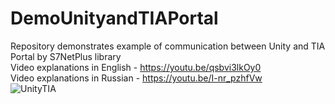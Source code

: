 # DemoUnityandTIAPortal
Repository demonstrates example of communication between Unity and TIA Portal by S7NetPlus library\
Video explanations in English - https://youtu.be/qsbvi3lkOy0 \
Video explanations in Russian - https://youtu.be/I-nr_pzhfVw \
![UnityTIA](https://user-images.githubusercontent.com/34764174/135317735-04521660-ef5a-4844-9397-524cee4e9c03.PNG)
